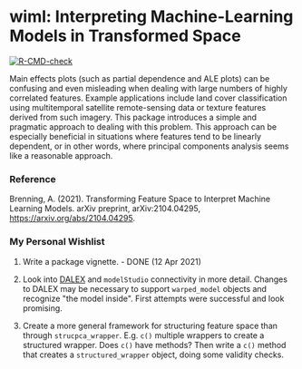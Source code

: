 # wiml: Interpreting Machine-Learning Models in Transformed Space

<!-- badges: start -->
[![R-CMD-check](https://github.com/alexanderbrenning/wiml/workflows/R-CMD-check/badge.svg)](https://github.com/alexanderbrenning/wiml/actions)
<!-- badges: end -->

Main effects plots (such as partial dependence and ALE plots) can be confusing and even misleading when dealing with large numbers of highly correlated features. Example applications include land cover classification using multitemporal satellite remote-sensing data or texture features derived from such imagery. This package introduces a simple and pragmatic approach to dealing with this problem. This approach can be especially beneficial in situations where features tend to be linearly dependent, or in other words, where principal components analysis seems like a reasonable approach.

### Reference

Brenning, A. (2021). Transforming Feature Space to Interpret Machine Learning Models. arXiv preprint, arXiv:2104.04295, <https://arxiv.org/abs/2104.04295>.

### My Personal Wishlist

1. Write a package vignette. - DONE (12 Apr 2021)

2. Look into [DALEX](https://github.com/ModelOriented/DALEX) and `modelStudio` connectivity in more detail. Changes to DALEX may be necessary to support `warped_model` objects and recognize "the model inside". First attempts were successful and look promising.

3. Create a more general framework for structuring feature space than through `strucpca_wrapper`. E.g. `c()` multiple wrappers to create a structured wrapper. Does `c()` have methods? Then write a `c()` method that creates a `structured_wrapper` object, doing some validity checks.
